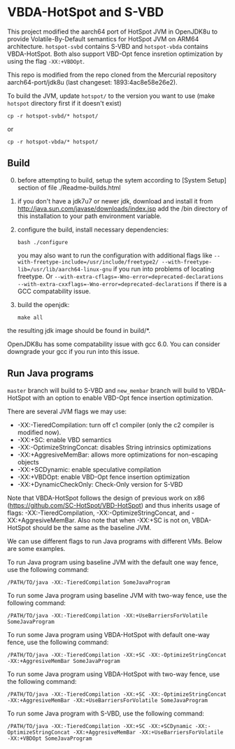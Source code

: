 # VBDA-HotSpot and S-VBD

This project modified the aarch64 port of HotSpot JVM in OpenJDK8u to provide Volatile-By-Default semantics for HotSpot JVM on ARM64 architecture. ```hotspot-svbd``` contains S-VBD and ```hotspot-vbda``` contains VBDA-HotSpot. Both also support VBD-Opt fence insretion optimization by using the flag ```-XX:+VBDOpt```.

This repo is modified from the repo cloned from the Mercurial repository aarch64-port/jdk8u (last changeset: 1893:4ac8e58e26e2). 

To build the JVM, update ```hotspot/``` to the version you want to use (make ```hotspot``` directory first if it doesn't exist)
```
cp -r hotspot-svbd/* hotspot/
```
or
```
cp -r hotspot-vbda/* hotspot/
```

## Build

0. before attempting to build, setup the sytem according to [System Setup] section of file 
./Readme-builds.html

1. if you don't have a jdk7u7 or newer jdk, download and install it from
http://java.sun.com/javase/downloads/index.jsp
add the /bin directory of this installation to your path environment
variable.

2. configure the build, install necessary dependencies:
	```
	bash ./configure
	```
	you may also want to run the configuration with additional flags like ```--with-freetype-include=/usr/include/freetype2/ --with-freetype-lib=/usr/lib/aarch64-linux-gnu``` if you run into problems of locating freetype. Or ```--with-extra-cflags=-Wno-error=deprecated-declarations --with-extra-cxxflags=-Wno-error=deprecated-declarations``` if there is a GCC compatability issue.

3. build the openjdk:
	```
	make all
	```

the resulting jdk image should be found in build/*. 

OpenJDK8u has some compatability issue with gcc 6.0. You can consider downgrade your gcc if you run into this issue.

## Run Java programs
```master``` branch will build to S-VBD and ```new_membar``` branch will build to VBDA-HotSpot with an option to enable VBD-Opt fence insertion optimization.

There are several JVM flags we may use:
* -XX:-TieredCompilation: turn off c1 compiler (only the c2 compiler is modified now).
* -XX:+SC: enable VBD semantics
* -XX:-OptimizeStringConcat: disables String intrinsics optimizations
* -XX:+AggresiveMemBar: allows more optimizations for non-escaping objects
* -XX:+SCDynamic: enable speculative compilation
* -XX:+VBDOpt: enable VBD-Opt fence insertion optimization
* -XX:+DynamicCheckOnly: Check-Only version for S-VBD

Note that VBDA-HotSpot follows the design of previous work on x86 (https://github.com/SC-HotSpot/VBD-HotSpot) and thus inherits usage of flags: -XX:-TieredCompilation, -XX:-OptimizeStringConcat, and -XX:+AggresiveMemBar. Also note that when -XX:+SC is not on, VBDA-HotSpot should be the same as the baseline JVM. 

We can use different flags to run Java programs with different VMs. Below are some examples.

To run Java program using baseline JVM with the default one way fence, use the following command:

```
/PATH/TO/java -XX:-TieredCompilation SomeJavaProgram
```

To run some Java program using baseline JVM with two-way fence, use the following command:
```
/PATH/TO/java -XX:-TieredCompilation -XX:+UseBarriersForVolatile SomeJavaProgram
```

To run some Java program using VBDA-HotSpot with default one-way fence, use the following command:
```
/PATH/TO/java -XX:-TieredCompilation -XX:+SC -XX:-OptimizeStringConcat -XX:+AggresiveMemBar SomeJavaProgram
```

To run some Java program using VBDA-HotSpot with two-way fence, use the following command:
```
/PATH/TO/java -XX:-TieredCompilation -XX:+SC -XX:-OptimizeStringConcat -XX:+AggresiveMemBar -XX:+UseBarriersForVolatile SomeJavaProgram
```

To run some Java program with S-VBD, use the following command:
```
/PATH/TO/java -XX:-TieredCompilation -XX:+SC -XX:+SCDynamic -XX:-OptimizeStringConcat -XX:+AggresiveMemBar -XX:+UseBarriersForVolatile -XX:+VBDOpt SomeJavaProgram
```
